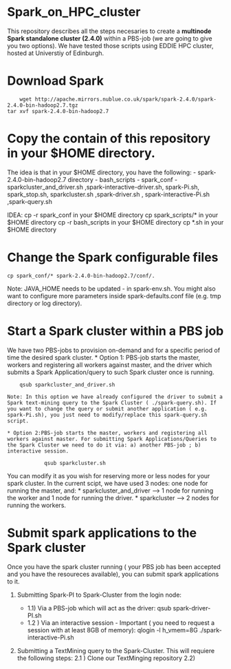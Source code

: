 # Spark_on_HPC_cluster
This repository describes all the steps necesaries to create a **multinode Spark standalone cluster (2.4.0)** within a PBS-job (we are going to give you two options). We have tested those scripts using EDDIE HPC cluster, hosted at Universtiy of Edinburgh.

# Download Spark
        wget http://apache.mirrors.nublue.co.uk/spark/spark-2.4.0/spark-2.4.0-bin-hadoop2.7.tgz
	tar xvf spark-2.4.0-bin-hadoop2.7

# Copy the contain of this repository in your $HOME directory.

The idea is that in your $HOME directory, you have the following:
	- spark-2.4.0-bin-hadoop2.7 directory
	- bash_scripts
	- spark_conf
        - sparkcluster_and_driver.sh ,spark-interactive-driver.sh, spark-Pi.sh, spark_stop.sh, sparkcluster.sh ,spark-driver.sh , spark-interactive-Pi.sh ,spark-query.sh

IDEA:
	cp -r spark_conf in your $HOME directory
	cp spark_scripts/* in your $HOME directory
	cp -r bash_scripts in your $HOME directory
        cp *.sh in your $HOME directory


# Change the Spark configurable files
	cp spark_conf/* spark-2.4.0-bin-hadoop2.7/conf/.
	
	
  Note: JAVA_HOME needs to be updated - in spark-env.sh. You might also want to configure more parameters inside spark-defaults.conf file (e.g. tmp directory or log directory). 
  
# Start a Spark cluster within a PBS job
We have two PBS-jobs to provision on-demand and for a specific period of time the desired spark cluster. 
	* Option 1: PBS-job starts the master, workers and registering all workers against master, and the driver which submits a Spark Application/query to such Spark cluster once is running.

  		qsub sparkcluster_and_driver.sh

	Note: In this option we have already configured the driver to submit a Spark text-mining query to the Spark Cluster ( ./spark-query.sh). If you want to change the query or submit another application ( e.g. spark-Pi.sh), you just need to modify/replace this spark-query.sh script. 

	* Option 2:PBS-job starts the master, workers and registering all workers against master. For submitting Spark Applications/Queries to the Spark Cluster we need to do it via: a) another PBS-job ; b) interactive session.  

                qsub sparkcluster.sh


You can modify it as you wish for reserving more or less nodes for your spark cluster. In the current scipt, we have used 3 nodes: one node for running the master, and:
		* sparkcluster_and_driver --> 1 node for running the worker and 1 node for running the driver.
		* sparkcluster --> 2 nodes for running the workers.  


# Submit spark applications to the Spark cluster
Once you have the spark cluster running ( your PBS job has been accepted and you have the resoureces available), you can submit spark applications to it. 

1) Submitting Spark-PI to Spark-Cluster from the login node: 
	* 1.1) Via a PBS-job which will act as the driver:
		qsub spark-driver-PI.sh
	* 1.2 ) Via an interactive session - Important ( you need to request a session with at least 8GB of memory):
		 qlogin -l h_vmem=8G
		 ./spark-interactive-Pi.sh

2) Submitting a TextMining query to the Spark-Cluster. This will requiere the following steps:
	2.1 ) Clone our TextMinging repository
	2.2) 
		
			


